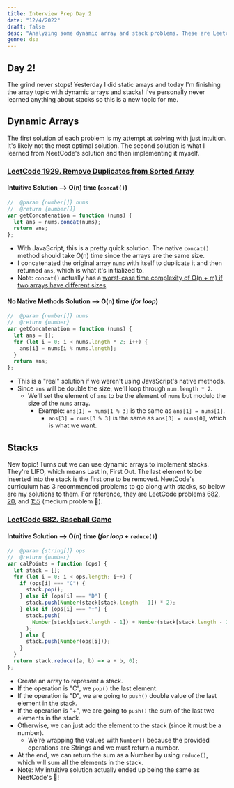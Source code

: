 ```yaml
---
title: Interview Prep Day 2
date: "12/4/2022"
draft: false
desc: "Analyzing some dynamic array and stack problems. These are Leetcode problems 1929 and 682."
genre: dsa
---
```


## Day 2!

The grind never stops! Yesterday I did static arrays and today I'm finishing the array topic with dynamic arrays and stacks! I've personally never learned anything about stacks so this is a new topic for me.

## Dynamic Arrays

The first solution of each problem is my attempt at solving with just intuition. It's likely not the most optimal solution. The second solution is what I learned from NeetCode's solution and then implementing it myself.

### [LeetCode 1929. Remove Duplicates from Sorted Array](https://leetcode.com/problems/concatenation-of-array/)

#### Intuitive Solution --> O(n) time (`concat()`)

```javascript
//  @param {number[]} nums
//  @return {number[]}
var getConcatenation = function (nums) {
  let ans = nums.concat(nums);
  return ans;
};
```

- With JavaScript, this is a pretty quick solution. The native `concat()` method should take O(n) time since the arrays are the same size.
- I concatenated the original array `nums` with itself to duplicate it and then returned `ans`, which is what it's initialized to.
- Note: `concat()` actually has a [worst-case time complexity of O(n + m) if two arrays have different sizes](<https://medium.com/@ashfaqueahsan61/time-complexities-of-common-array-operations-in-javascript-c11a6a65a168#:~:text=Lastly%2C%20I%20want%20to%20talk%20a%20little%20bit%20about%20the%20Array.concat()%20method.>).

#### No Native Methods Solution --> O(n) time (_for loop_)

```javascript
//  @param {number[]} nums
//  @return {number}
var getConcatenation = function (nums) {
  let ans = [];
  for (let i = 0; i < nums.length * 2; i++) {
    ans[i] = nums[i % nums.length];
  }
  return ans;
};
```

- This is a "real" solution if we weren't using JavaScript's native methods.
- Since `ans` will be double the size, we'll loop through `num.length * 2`.
  - We'll set the element of `ans` to be the element of `nums` but modulo the size of the `nums` array.
    - Example: `ans[1] = nums[1 % 3]` is the same as `ans[1] = nums[1]`.
      - `ans[3] = nums[3 % 3]` is the same as `ans[3] = nums[0]`, which is what we want.

## Stacks

New topic! Turns out we can use dynamic arrays to implement stacks. They're LIFO, which means Last In, First Out. The last element to be inserted into the stack is the first one to be removed. NeetCode's curriculum has 3 recommended problems to go along with stacks, so below are my solutions to them. For reference, they are LeetCode problems [682](https://leetcode.com/problems/baseball-game/), [20](https://leetcode.com/problems/valid-parentheses/), and [155](https://leetcode.com/problems/min-stack/) (medium problem :eyes:).

### [LeetCode 682. Baseball Game](https://leetcode.com/problems/baseball-game/)

#### Intuitive Solution --> O(n) time (_for loop_ + `reduce()`)

```javascript
//  @param {string[]} ops
//  @return {number}
var calPoints = function (ops) {
  let stack = [];
  for (let i = 0; i < ops.length; i++) {
    if (ops[i] === "C") {
      stack.pop();
    } else if (ops[i] === "D") {
      stack.push(Number(stack[stack.length - 1]) * 2);
    } else if (ops[i] === "+") {
      stack.push(
        Number(stack[stack.length - 1]) + Number(stack[stack.length - 2])
      );
    } else {
      stack.push(Number(ops[i]));
    }
  }
  return stack.reduce((a, b) => a + b, 0);
};
```

- Create an array to represent a stack.
- If the operation is "C", we `pop()` the last element.
- If the operation is "D", we are going to `push()` double value of the last element in the stack.
- If the operation is "+", we are going to `push()` the sum of the last two elements in the stack.
- Otherwise, we can just add the element to the stack (since it must be a number).
  - We're wrapping the values with `Number()` because the provided operations are Strings and we must return a number.
- At the end, we can return the sum as a Number by using `reduce()`, which will sum all the elements in the stack.
- Note: My intuitive solution actually ended up being the same as NeetCode's :partying_face:!
